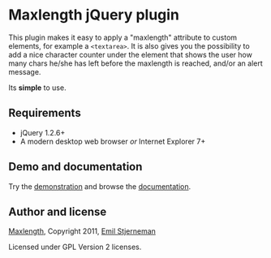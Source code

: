 Maxlength jQuery plugin
=======================

This plugin makes it easy to apply a "maxlength" attribute to custom elements,
for example a `<textarea>`.
It is also gives you the possibility to add a nice character counter under the
element that shows the user how many chars he/she has left before the maxlength
is reached, and/or an alert message.

Its **simple** to use.

Requirements
------------

 * jQuery 1.2.6+
 * A modern desktop web browser *or* Internet Explorer 7+

Demo and documentation
----------------------

Try the [demonstration](http://www.stjerneman.com/demo/maxlength-with-jquery)
and browse the
[documentation](http://www.stjerneman.com/demo/maxlength-with-jquery).

Author and license
------------------

[Maxlength](http://github.com/bratanon/maxlength),
Copyright 2011, [Emil Stjerneman](http://www.stjerneman.com)

Licensed under GPL Version 2 licenses.